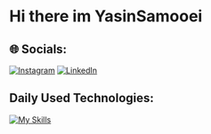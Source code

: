 
# Hi there im YasinSamooei
## 🌐 Socials:
[![Instagram](https://img.shields.io/badge/Instagram-%23E4405F.svg?logo=Instagram&logoColor=white)](https://instagram.com/y.electrocode) [![LinkedIn](https://img.shields.io/badge/LinkedIn-%230077B5.svg?logo=linkedin&logoColor=white)](https://linkedin.com/in/yasin-samooei) 
## Daily Used Technologies:
[![My Skills](https://skillicons.dev/icons?i=python,django,html,css,bootstrap,git,github,blender,aftereffects,photoshop,primier)](https://skillicons.dev)

